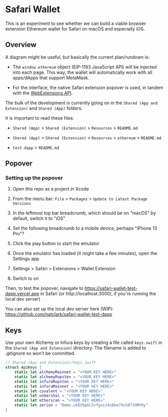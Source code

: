 # Safari Wallet

This is an experiment to see whether we can build a viable browser extension Ethereum wallet for Safari on macOS and especially iOS.

## Overview

A diagram might be useful, but basically the current plan/rundown is:

- The `window.ethereum` object (EIP-1193 JavaScript API) will be injected into each page. This way, the wallet will automatically work with all apps/dApps that support MetaMask.

- For the interface, the native Safari extension popover is used, in tandem with the [WebExtensions API](https://developer.mozilla.org/en-US/Add-ons/WebExtensions).

The bulk of the development is currently going on in the `Shared (App and Extension)` and `Shared (App)` folders.

It is important to read these files:

- `Shared (App)` > `Shared (Extension)` > `Resources` > `README.md`

- `Shared (App)` > `Shared (Extension)` > `Resources` > `ethereum` > `README.md`

- `test-dapp` > `README.md`

## Popover

### Setting up the popover

1. Open this repo as a project in Xcode

2. From the menu bar: `File` > `Packages` > `Update to Latest Package Versions`

3. In the leftmost top bar breadcrumb, which should be on "macOS" by default, switch it to "iOS"

4. Set the following breadcrumb to a mobile device, perhaps "iPhone 13 Pro"?

5. Click the play button to start the emulator

6. Once the emulator has loaded (it might take a few minutes), open the Settings app

7. Settings > Safari > Extensions > Wallet Extension

8. Switch to on

Then, to test the popover, navigate to https://safari-wallet-test-dapp.vercel.app in Safari (or http://localhost:3000/, if you're running the local dev server)

You can also set up the local dev server here (WIP): https://github.com/natclark/safari-wallet-test-dapp

## Keys

Use your own Alchemy or Infura keys by creating a file called `keys.swift` in the `Shared (App and Extension)` directory. The filename is added to .gitignore so won't be committed. 

```swift
// Shared (App and Extension)/keys.swift
struct ApiKeys {
    static let alchemyMainnet = "<YOUR KEY HERE>"
    static let alchemyRopsten = "<YOUR KEY HERE>"
    static let infuraRopsten = "<YOUR KEY HERE>"
    static let infuraMainnet = "<YOUR KEY HERE>"
    static let covalent = "<YOUR KEY HERE>"
    static let unmarshal = "<YOUR KEY HERE>"
    static let etherscan = "<YOUR KEY HERE>"
    static let zerion = "Demo.ukEVQp6L5vfgxcz4sBke7XvS873GMYHy"
}
```
